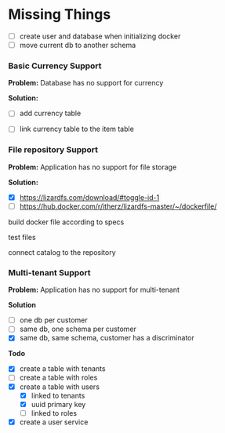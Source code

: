 # Missing Things
- [ ] create user and database when initializing docker
- [ ] move current db to another schema

### Basic Currency Support

**Problem:** Database has no support for currency

**Solution:**
- [ ] add currency table
- [ ] link currency table to the item table


### File repository Support

**Problem:** Application has no support for file storage

**Solution:**
- [x] https://lizardfs.com/download/#toggle-id-1
- [ ] https://hub.docker.com/r/itherz/lizardfs-master/~/dockerfile/

build docker file according to specs

test files

connect catalog to the repository


### Multi-tenant Support
**Problem:** Application has no support for multi-tenant

**Solution**
- [ ] one db per customer
- [ ] same db, one schema per customer
- [x] same db, same schema, customer has a discriminator

**Todo**
- [x] create a table with tenants
- [ ] create a table with roles
- [x] create a table with users
  - [x] linked to tenants
  - [x] uuid primary key
  - [ ] linked to roles
- [x] create a user service